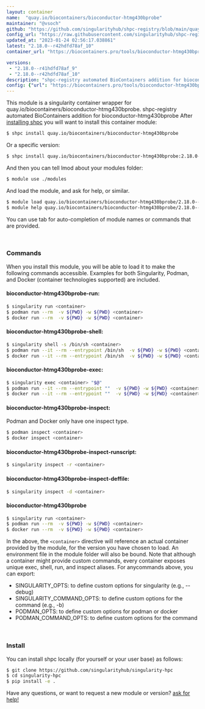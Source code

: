 ```yaml
---
layout: container
name:  "quay.io/biocontainers/bioconductor-htmg430bprobe"
maintainer: "@vsoch"
github: "https://github.com/singularityhub/shpc-registry/blob/main/quay.io/biocontainers/bioconductor-htmg430bprobe/container.yaml"
config_url: "https://raw.githubusercontent.com/singularityhub/shpc-registry/main/quay.io/biocontainers/bioconductor-htmg430bprobe/container.yaml"
updated_at: "2023-01-24 02:56:17.038861"
latest: "2.18.0--r42hdfd78af_10"
container_url: "https://biocontainers.pro/tools/bioconductor-htmg430bprobe"

versions:
 - "2.18.0--r41hdfd78af_9"
 - "2.18.0--r42hdfd78af_10"
description: "shpc-registry automated BioContainers addition for bioconductor-htmg430bprobe"
config: {"url": "https://biocontainers.pro/tools/bioconductor-htmg430bprobe", "maintainer": "@vsoch", "description": "shpc-registry automated BioContainers addition for bioconductor-htmg430bprobe", "latest": {"2.18.0--r42hdfd78af_10": "sha256:a25a07140fe8411b35801cef5ad9aa0cdfbdbf57ee6aa94ad3181a26cd347c00"}, "tags": {"2.18.0--r41hdfd78af_9": "sha256:6383dd9d733398ce1486d9b1a50139df76b77ee0a0c4728b7c76575059aa3483", "2.18.0--r42hdfd78af_10": "sha256:a25a07140fe8411b35801cef5ad9aa0cdfbdbf57ee6aa94ad3181a26cd347c00"}, "docker": "quay.io/biocontainers/bioconductor-htmg430bprobe"}
---
```


This module is a singularity container wrapper for quay.io/biocontainers/bioconductor-htmg430bprobe.
shpc-registry automated BioContainers addition for bioconductor-htmg430bprobe
After [installing shpc](#install) you will want to install this container module:


```bash
$ shpc install quay.io/biocontainers/bioconductor-htmg430bprobe
```

Or a specific version:

```bash
$ shpc install quay.io/biocontainers/bioconductor-htmg430bprobe:2.18.0--r42hdfd78af_10
```

And then you can tell lmod about your modules folder:

```bash
$ module use ./modules
```

And load the module, and ask for help, or similar.

```bash
$ module load quay.io/biocontainers/bioconductor-htmg430bprobe/2.18.0--r42hdfd78af_10
$ module help quay.io/biocontainers/bioconductor-htmg430bprobe/2.18.0--r42hdfd78af_10
```

You can use tab for auto-completion of module names or commands that are provided.

<br>

### Commands

When you install this module, you will be able to load it to make the following commands accessible.
Examples for both Singularity, Podman, and Docker (container technologies supported) are included.

#### bioconductor-htmg430bprobe-run:

```bash
$ singularity run <container>
$ podman run --rm  -v ${PWD} -w ${PWD} <container>
$ docker run --rm  -v ${PWD} -w ${PWD} <container>
```

#### bioconductor-htmg430bprobe-shell:

```bash
$ singularity shell -s /bin/sh <container>
$ podman run --it --rm --entrypoint /bin/sh  -v ${PWD} -w ${PWD} <container>
$ docker run --it --rm --entrypoint /bin/sh  -v ${PWD} -w ${PWD} <container>
```

#### bioconductor-htmg430bprobe-exec:

```bash
$ singularity exec <container> "$@"
$ podman run --it --rm --entrypoint ""  -v ${PWD} -w ${PWD} <container> "$@"
$ docker run --it --rm --entrypoint ""  -v ${PWD} -w ${PWD} <container> "$@"
```

#### bioconductor-htmg430bprobe-inspect:

Podman and Docker only have one inspect type.

```bash
$ podman inspect <container>
$ docker inspect <container>
```

#### bioconductor-htmg430bprobe-inspect-runscript:

```bash
$ singularity inspect -r <container>
```

#### bioconductor-htmg430bprobe-inspect-deffile:

```bash
$ singularity inspect -d <container>
```



#### bioconductor-htmg430bprobe

```bash
$ singularity run <container>
$ podman run --rm  -v ${PWD} -w ${PWD} <container>
$ docker run --rm  -v ${PWD} -w ${PWD} <container>
```


In the above, the `<container>` directive will reference an actual container provided
by the module, for the version you have chosen to load. An environment file in the
module folder will also be bound. Note that although a container
might provide custom commands, every container exposes unique exec, shell, run, and
inspect aliases. For anycommands above, you can export:

 - SINGULARITY_OPTS: to define custom options for singularity (e.g., --debug)
 - SINGULARITY_COMMAND_OPTS: to define custom options for the command (e.g., -b)
 - PODMAN_OPTS: to define custom options for podman or docker
 - PODMAN_COMMAND_OPTS: to define custom options for the command

<br>

### Install

You can install shpc locally (for yourself or your user base) as follows:

```bash
$ git clone https://github.com/singularityhub/singularity-hpc
$ cd singularity-hpc
$ pip install -e .
```

Have any questions, or want to request a new module or version? [ask for help!](https://github.com/singularityhub/singularity-hpc/issues)